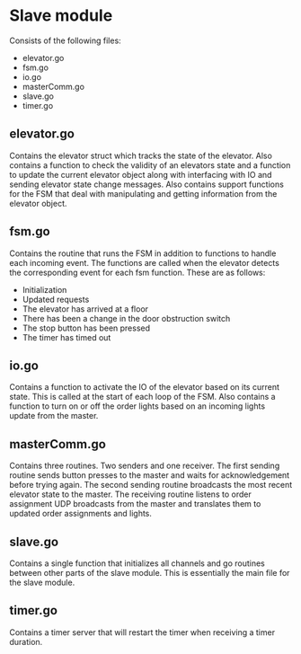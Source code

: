 Slave module
===================

Consists of the following files:
- elevator.go
- fsm.go
- io.go
- masterComm.go
- slave.go
- timer.go

## elevator.go
Contains the elevator struct which tracks the state of the elevator. 
Also contains a function to check the validity of an elevators state and a function to update the current elevator object along with interfacing with IO and sending elevator state change messages.
Also contains support functions for the FSM that deal with manipulating and getting information from the elevator object.

## fsm.go
Contains the routine that runs the FSM in addition to functions to handle each incoming event. The functions are called when the elevator detects the corresponding event for each fsm function. These are as follows:
- Initialization
- Updated requests
- The elevator has arrived at a floor
- There has been a change in the door obstruction switch
- The stop button has been pressed
- The timer has timed out

## io.go
Contains a function to activate the IO of the elevator based on its current state. This is called at the start of each loop of the FSM.
Also contains a function to turn on or off the order lights based on an incoming lights update from the master. 

## masterComm.go
Contains three routines. Two senders and one receiver.
The first sending routine sends button presses to the master and waits for acknowledgement before trying again.
The second sending routine broadcasts the most recent elevator state to the master.
The receiving routine listens to order assignment UDP broadcasts from the master and translates them to updated order assignments and lights.

## slave.go
Contains a single function that initializes all channels and go routines between other parts of the slave module. This is essentially the main file for the slave module.

## timer.go
Contains a timer server that will restart the timer when receiving a timer duration.